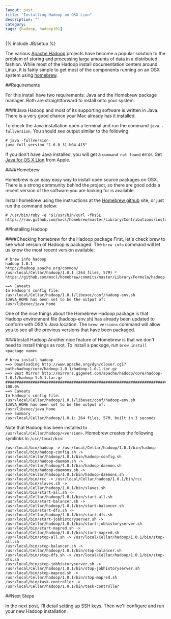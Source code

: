 ```yaml
---
layout: post
title: "Installing Hadoop on OSX Lion"
description: ""
category: 
tags: [hadoop, hadoop101]
---
```

{% include JB/setup %}

The various [Apache Hadoop](http://hadoop.apache.org) projects have become a popular solution to the problem of storing and processing large amounts of data in a distributed fashion. While most of the Hadoop install documentation centers around Linux, it is fairly simple to get most of the components running on an OSX system using [homebrew](http://mxcl.github.com/homebrew/).

 

##Requirements 

For this install have two requirements: Java and the Homebrew package manager. Both are straightforward to install onto your system. 

####Java 
Hadoop and most of its supporting software is written in Java. There is a very good chance your Mac already has it installed.


To check the Java installation open a terminal and run the command `java -fullversion`. You should see output similar to the following:  

	# java -fullversion
    java full version "1.6.0_31-b04-415"

If you don't have Java installed, you will get a `command not found` error. Get [Java for OS X Lion](http://support.apple.com/kb/DL1515) from Apple. 
   
####Homebrew 
   
Homebrew is an easy easy way to install open source packages on OSX. There is a strong community behind the project, so there are good odds a recent version of the software you are looking for is available. 

Install homebrew using the instructions at the [Homebrew github](https://github.com/mxcl/homebrew/wiki/installation) site, or just run the command below:

	# /usr/bin/ruby -e "$(/usr/bin/curl -fksSL https://raw.github.com/mxcl/homebrew/master/Library/Contributions/install_homebrew.rb)"

##Installing Hadoop

####Checking homebrew for the Hadoop package
First, let's check brew to see what version of Hadoop is packaged. The `brew info` command will let us know the most recent version available: 

	# brew info hadoop
	hadoop 1.0.1
	http://hadoop.apache.org/common/
	/usr/local/Cellar/hadoop/1.0.1 (264 files, 57M) *
	https://github.com/mxcl/homebrew/commits/master/Library/Formula/hadoop.rb

	==> Caveats
	In Hadoop's config file:
  	/usr/local/Cellar/hadoop/1.0.1/libexec/conf/hadoop-env.sh
	$JAVA_HOME has been set to be the output of:
  	/usr/libexec/java_home

One of the nice things about the Homebrew Hadoop package is that Hadoop environment file (hadoop-env.sh) has already been updated to conform with OSX's Java location. The `brew versions` command will allow you to see all the previous versions that have been packaged. 


####Install Hadoop 
Another nice feature of Homebrew is that we don't need to install things as root. To install a package, run `brew install <package name>`. 

	# brew install hadoop 	
	==> Downloading http://www.apache.org/dyn/closer.cgi?path=hadoop/core/hadoop-1.0.1/hadoop-1.0.1.tar.gz
	==> Best Mirror http://mirrors.gigenet.com/apache/hadoop/core/hadoop-1.0.1/hadoop-1.0.1.tar.gz
	######################################################################## 100.0%
	==> Caveats
	In Hadoop's config file:
  	/usr/local/Cellar/hadoop/1.0.1/libexec/conf/hadoop-env.sh
	$JAVA_HOME has been set to be the output of:
  	/usr/libexec/java_home
	==> Summary
	/usr/local/Cellar/hadoop/1.0.1: 264 files, 57M, built in 3 seconds

Note that Hadoop has been installed to `/usr/local/Cellar/hadoop/<version>`. Homebrew creates the following symlinks in `/usr/local/bin`: 

	/usr/local/bin/hadoop -> /usr/local/Cellar/hadoop/1.0.1/bin/hadoop
	/usr/local/bin/hadoop-config.sh -> /usr/local/Cellar/hadoop/1.0.1/bin/hadoop-config.sh
	/usr/local/bin/hadoop-daemon.sh -> /usr/local/Cellar/hadoop/1.0.1/bin/hadoop-daemon.sh
	/usr/local/bin/hadoop-daemons.sh -> /usr/local/Cellar/hadoop/1.0.1/bin/hadoop-daemons.sh
	/usr/local/bin/rcc -> /usr/local/Cellar/hadoop/1.0.1/bin/rcc
	/usr/local/bin/slaves.sh -> /usr/local/Cellar/hadoop/1.0.1/bin/slaves.sh
	/usr/local/bin/start-all.sh -> /usr/local/Cellar/hadoop/1.0.1/bin/start-all.sh
	/usr/local/bin/start-balancer.sh -> /usr/local/Cellar/hadoop/1.0.1/bin/start-balancer.sh
	/usr/local/bin/start-dfs.sh -> /usr/local/Cellar/hadoop/1.0.1/bin/start-dfs.sh
	/usr/local/bin/start-jobhistoryserver.sh -> /usr/local/Cellar/hadoop/1.0.1/bin/start-jobhistoryserver.sh
	/usr/local/bin/start-mapred.sh -> /usr/local/Cellar/hadoop/1.0.1/bin/start-mapred.sh
	/usr/local/bin/stop-all.sh -> /usr/local/Cellar/hadoop/1.0.1/bin/stop-all.sh
	/usr/local/bin/stop-balancer.sh -> /usr/local/Cellar/hadoop/1.0.1/bin/stop-balancer.sh
	/usr/local/bin/stop-dfs.sh -> /usr/local/Cellar/hadoop/1.0.1/bin/stop-dfs.sh
	/usr/local/bin/stop-jobhistoryserver.sh -> /usr/local/Cellar/hadoop/1.0.1/bin/stop-jobhistoryserver.sh
	/usr/local/bin/stop-mapred.sh -> /usr/local/Cellar/hadoop/1.0.1/bin/stop-mapred.sh
	/usr/local/bin/task-controller -> /usr/local/Cellar/hadoop/1.0.1/bin/task-controller


##Next Steps

In the next post, I'll detail [setting up SSH keys](/2012/05/02/hadoop-osx-sshkey_setup/). Then we'll configure and run your new Hadoop installation. 

